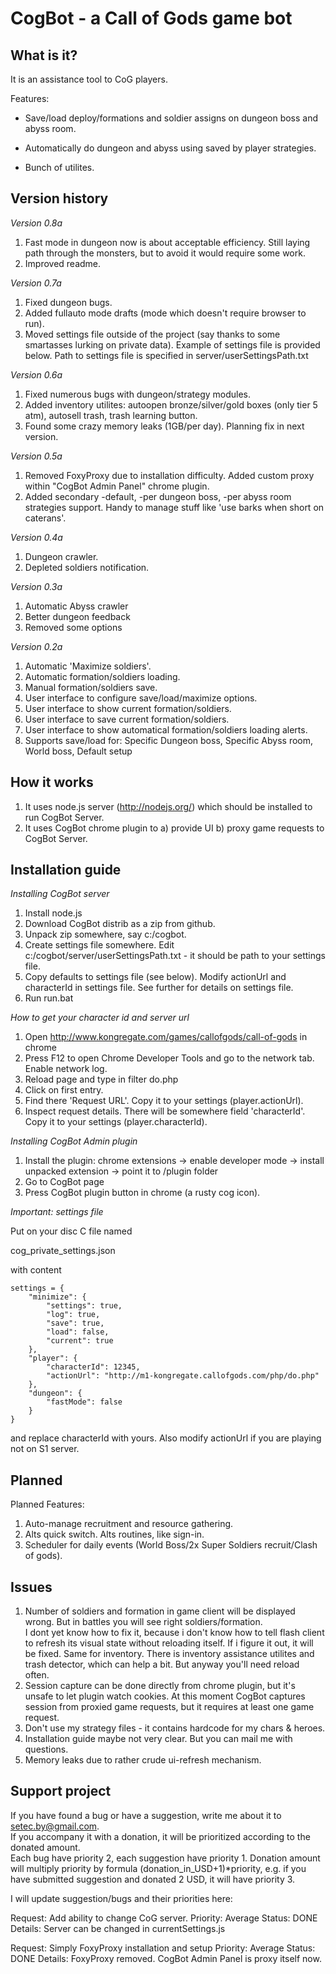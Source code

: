 CogBot - a Call of Gods game bot
=====================

What is it?
----------

It is an assistance tool to CoG players.

Features:

* Save/load deploy/formations and soldier assigns on dungeon boss and abyss room.

* Automatically do dungeon and abyss using saved by player strategies.

* Bunch of utilites.



Version history
------------

_Version 0.8a_
1. Fast mode in dungeon now is about acceptable efficiency. Still laying path through the monsters, but to avoid it would require some work.
2. Improved readme.

_Version 0.7a_
1. Fixed dungeon bugs.
2. Added fullauto mode drafts (mode which doesn't require browser to run).
3. Moved settings file outside of the project (say thanks to some smartasses lurking on private data). Example of settings file is provided below. Path to settings file is specified in server/userSettingsPath.txt

_Version 0.6a_
1. Fixed numerous bugs with dungeon/strategy modules.
2. Added inventory utilites: autoopen bronze/silver/gold boxes (only tier 5 atm), autosell trash, trash learning button.
3. Found some crazy memory leaks (1GB/per day). Planning fix in next version.

_Version 0.5a_
1. Removed FoxyProxy due to installation difficulty. Added custom proxy within "CogBot Admin Panel" chrome plugin.
2. Added secondary -default, -per dungeon boss, -per abyss room strategies support. Handy to manage stuff like 'use barks when short on caterans'.

_Version 0.4a_
1. Dungeon crawler.
2. Depleted soldiers notification.

_Version 0.3a_
1. Automatic Abyss crawler
2. Better dungeon feedback
3. Removed some options

_Version 0.2a_
1. Automatic 'Maximize soldiers'.  
2. Automatic formation/soldiers loading.  
3. Manual formation/soldiers save.  
4. User interface to configure save/load/maximize options.  
5. User interface to show current formation/soldiers.  
6. User interface to save current formation/soldiers.  
7. User interface to show automatical formation/soldiers loading alerts.  
8. Supports save/load for: Specific Dungeon boss, Specific Abyss room, World boss, Default setup  

How it works
------------

1. It uses node.js server (http://nodejs.org/) which should be installed to run CogBot Server.
2. It uses CogBot chrome plugin to a) provide UI b) proxy game requests to CogBot Server.

Installation guide
------------------

*Installing CogBot server*

1. Install node.js
2. Download CogBot distrib as a zip from github.
3. Unpack zip somewhere, say c:/cogbot.
4. Create settings file somewhere. Edit c:/cogbot/server/userSettingsPath.txt - it should be path to your settings file.
5. Copy defaults to settings file (see below). Modify actionUrl and characterId in settings file. See further for details on settings file.
6. Run run.bat

*How to get your character id and server url*

1. Open http://www.kongregate.com/games/callofgods/call-of-gods in chrome
2. Press F12 to open Chrome Developer Tools and go to the network tab. Enable network log.
3. Reload page and type in filter do.php
4. Click on first entry.
5. Find there 'Request URL'. Copy it to your settings (player.actionUrl).
5. Inspect request details. There will be somewhere field 'characterId'. Copy it to your settings (player.characterId).

*Installing CogBot Admin plugin*

1. Install the plugin: chrome extensions -> enable developer mode -> install unpacked extension -> point it to /plugin folder
2. Go to CogBot page
3. Press CogBot plugin button in chrome (a rusty cog icon).

*Important: settings file*

Put on your disc C file named

cog_private_settings.json

with content

    settings = {
        "minimize": {
            "settings": true,
            "log": true,
            "save": true,
            "load": false,
            "current": true
        },
        "player": {
            "characterId": 12345,
            "actionUrl": "http://m1-kongregate.callofgods.com/php/do.php"
        },
        "dungeon": {
            "fastMode": false
        }
    }

and replace characterId with yours. Also modify actionUrl if you are playing not on S1 server.

Planned
-------

Planned Features:

1. Auto-manage recruitment and resource gathering.
2. Alts quick switch. Alts routines, like sign-in.
3. Scheduler for daily events (World Boss/2x Super Soldiers recruit/Clash of gods).

Issues
-----------

1. Number of soldiers and formation in game client will be displayed wrong. But in battles you will see right soldiers/formation.  
I dont yet know how to fix it, because i don't know how to tell flash client to refresh its visual state without reloading itself. If i figure it out, it will be fixed.
Same for inventory. There is inventory assistance utilites and trash detector, which can help a bit. But anyway you'll need reload often.
2. Session capture can be done directly from chrome plugin, but it's unsafe to let plugin watch cookies. At this moment
CogBot captures session from proxied game requests, but it requires at least one game request.
3. Don't use my strategy files - it contains hardcode for my chars & heroes.
4. Installation guide maybe not very clear. But you can mail me with questions.
5. Memory leaks due to rather crude ui-refresh mechanism.

Support project
---------------

If you have found a bug or have a suggestion, write me about it to setec.by@gmail.com.  
If you accompany it with a donation, it will be prioritized according to the donated amount.  
Each bug have priority 2, each suggestion have priority 1.
Donation amount will multiply priority by formula (donation_in_USD+1)*priority, e.g. if you have submitted suggestion and donated 2 USD, it will have priority 3.

I will update suggestion/bugs and their priorities here:

Request: Add ability to change CoG server.
Priority: Average
Status: DONE
Details: Server can be changed in currentSettings.js

Request: Simply FoxyProxy installation and setup
Priority: Average
Status: DONE
Details: FoxyProxy removed. CogBot Admin Panel is proxy itself now.





